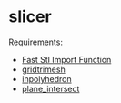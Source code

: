 # slicer
Requirements:
- [Fast Stl Import Function](https://www.mathworks.com/matlabcentral/fileexchange/30923-fast-stl-import-function)
- [gridtrimesh](https://www.mathworks.com/matlabcentral/fileexchange/14646-gridtrimesh)
- [inpolyhedron](https://www.mathworks.com/matlabcentral/fileexchange/37856-inpolyhedron-are-points-inside-a-triangulated-volume)
- [plane_intersect](https://www.mathworks.com/matlabcentral/fileexchange/17618-plane-intersection)